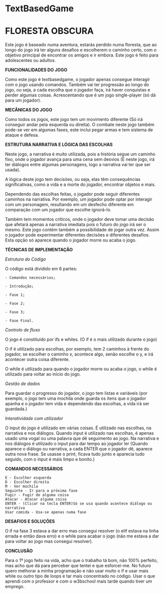 <h1> TextBasedGame </h1>

<h1> FLORESTA OBSCURA </h1>

<p> Este jogo é baseado numa aventura, estarás perdido numa floresta, que ao longo do jogo irá ter alguns desafios e escolherem o caminho certo, com o objetivo principal de encontrar os amigos e ir embora. Este jogo é feito para adolescentes ou adultos. </p>

 

**FUNCIONALIDADES DO JOGO**

Como este jogo é textbasedgame, o jogador apenas consegue interagir com o jogo usando comandos. Também vai ter progressão ao longo do jogo, ou seja, a cada escolha que o jogador faça, irá haver conquistas e perder algumas coisas. Acrescentando que é um jogo single-player (só dá para um jogador). 

**MECÂNICAS DO JOGO**

Como todos os jogos, este jogo tem um movimento diferente (Só irá conseguir andar pela esquerda ou direita). O combate neste jogo também pode-se ver em algumas fases, este inclui pegar armas e tem sistema de ataque e defesa. 

**ESTRUTURA NARRATIVA E LÓGICA DAS ESCOLHAS**

Neste jogo, a narrativa é muito utilizada, pois a história segue um caminho fixo, onde o jogador avança para uma cena sem desvios (E neste jogo, irá ter diálogos entre algumas personagens, logo a narrativa vai ter que ser usada). 

A lógica deste jogo tem decisões, ou seja, elas têm consequências significativas, como a vida e a morte do jogador, encontrar objetos e mais.  

Dependendo das escolhas feitas, o jogador pode seguir diferentes caminhos na narrativa. Por exemplo, um jogador pode optar por interagir com um personagem, resultando em um desfecho diferente em comparação com um jogador que escolhe ignorá-lo.  

Também tem momentos críticos, onde o jogador deve tomar uma decisão que afetará apenas a narrativa imediata pois o futuro do jogo irá ser o mesmo. Este jogo contém também a possibilidade de jogar outra vez. Assim o jogador pode experimentar diferentes decisões e diferentes desafios. Esta opção só aparece quando o jogador morre ou acaba o jogo. 

**TÉCNICAS DE  IMPLEMENTAÇÃO**

*Estrutura do Código*  

O código está dividido em 6 partes: 

	- Comandos necessários; 

	- Introdução; 

	- Fase 1; 

	- Fase 2; 

	- Fase 3; 

	- Fase Final. 

*Controlo de fluxo*

O jogo é constituído por ifs e whiles. (O if é o mais utilizado durante o jogo) 

O if é utilizado para escolhas, por exemplo, tem 2 caminhos à frente do jogador, se escolher o caminho x, acontece algo, senão escolhe o y, e irá acontecer outra coisa diferente. 

O while é utilizado para quando o jogador morre ou acaba o jogo, o while é utilizado para voltar ao início do jogo.

*Gestão de dados* 

Para guardar o progresso do jogador, o jogo tem listas e variáveis (por exemplo, o jogo tem uma mochila onde guarda os itens que o jogador apanha e o jogador tem vida e dependendo das escolhas, a vida irá ser guardada.) 

*Interatividade com utilizador* 

O input do jogo é utilizado em várias coisas. É utilizado nas escolhas, na narrativa e nos diálogos. Quando input é utilizado nas escolhas, é apenas usado uma vogal ou uma palavra que dê seguimento ao jogo. Na narrativa e nos diálogos é utilizado o input para dar tempo ao jogador ler (Quando aparece o diálogo ou narrativa, a cada ENTER que o jogador dê, aparece outra nova frase. Se usasse o print, ficava tudo junto e aparecia tudo seguido, com o input é mais limpo e bonito.) 

**COMANDOS NECESSÁRIOS**

	E - Escolher esquerda
	D - Escolher direita
	M - Ver mochila
 	Seguinte - Ir para a próxima fase
	Fugir - Fugir de alguma coisa
	Atacar - Atacar alguma coisa
	ENTER - (Clicar na tecla ENTER)Só se usa quando acontece diálogo ou narrativa
	Usar comida - Usa-se apenas numa fase



**DESAFIOS E SOLUÇÕES**

O if na fase 3 estava a dar erro mas consegui resolver (o elif estava na linha errada e então dava erro) e o while para acabar o jogo (não me estava a dar para voltar ao jogo mas consegui resolver). 

**CONCLUSÃO**

Para o 1º jogo feito na vida, acho que o trabalho tá bom, não 100% perfeito, mas acho que dá para perceber que tentei e que esforcei-me. No futuro quero melhorar a minha programação e não usar muito o if e usar mais while ou outro tipo de loops e tar mais concentrado no código. Usar o que aprendi com o professor e com o w3bschool mais tarde quando tiver um emprego. 
